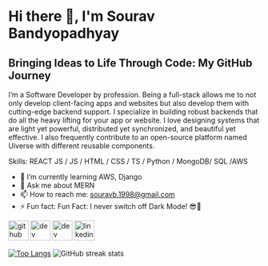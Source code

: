 # Hi there 👋, I'm Sourav Bandyopadhyay
## Bringing Ideas to Life Through Code: My GitHub Journey
I’m a Software Developer by profession. Being a full-stack allows me to not only develop client-facing apps and websites but also develop them with cutting-edge backend support.
I specialize in building robust backends that do all the heavy lifting for your app or website. I love designing systems that are light yet powerful, distributed yet synchronized, and beautiful yet effective. I also frequently contribute to an open-source platform named Uiverse with different reusable components.


Skills: REACT JS / JS / HTML / CSS / TS / Python / MongoDB/ SQL /AWS

- 🌱 I’m currently learning AWS, Django 
- 💬 Ask me about  MERN 
- 📫 How to reach me: souravb.1998@gmail.com 
- ⚡ Fun fact: Fun Fact: I never switch off Dark Mode! 😎🌙 


[<img src='https://cdn.jsdelivr.net/npm/simple-icons@3.0.1/icons/github.svg' alt='github' height='40'>](https://github.com/SouravBandyopadhyay)  [<img src='https://cdn.jsdelivr.net/npm/simple-icons@3.0.1/icons/dev-dot-to.svg' alt='dev' height='40'>](https://dev.to/souravbandyopadhyay)  [<img src='https://cdn.jsdelivr.net/npm/simple-icons@3.0.1/icons/hashnode.svg' alt='dev' height='40'>](https://souravdev98.hashnode.dev/)  [<img src='https://cdn.jsdelivr.net/npm/simple-icons@3.0.1/icons/linkedin.svg' alt='linkedin' height='40'>](https://www.linkedin.com/in/souravbandyopadhyay/)  

[![Top Langs](https://github-readme-stats.vercel.app/api/top-langs/?username=SouravBandyopadhyay&theme=dark&layout=compact)](https://github.com/anuraghazra/github-readme-stats&theme=dark)
![GitHub streak stats](https://streak-stats.demolab.com/?user=SouravBandyopadhyay&theme=dark)  

